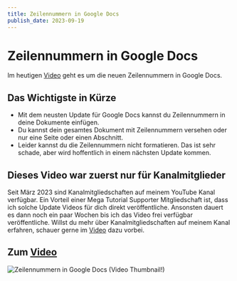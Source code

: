 ```yaml
---
title: Zeilennummern in Google Docs
publish_date: 2023-09-19
---
```


# Zeilennummern in Google Docs

Im heutigen [Video](https://youtu.be/m9BFWz_hwmw) geht es um die neuen Zeilennummern in Google Docs. 

## Das Wichtigste in Kürze

- Mit dem neusten Update für Google Docs kannst du Zeilennummern in deine Dokumente einfügen.
- Du kannst dein gesamtes Dokument mit Zeilennummern versehen oder nur eine Seite oder einen Abschnitt.
- Leider kannst du die Zeilennummern nicht formatieren. Das ist sehr schade, aber wird hoffentlich in einem nächsten Update kommen.

## Dieses Video war zuerst nur für Kanalmitglieder

Seit März 2023 sind Kanalmitgliedschaften auf meinem YouTube Kanal verfügbar. Ein Vorteil einer Mega Tutorial Supporter Mitgliedschaft ist, dass ich solche Update Videos für dich direkt veröffentliche. Ansonsten dauert es dann noch ein paar Wochen bis ich das Video frei verfügbar veröffentliche. Willst du mehr über Kanalmitgliedschaften auf meinem Kanal erfahren, schauer gerne im [Video](https://youtu.be/ZLWu1m36Ty4) dazu vorbei.

## Zum [Video](https://youtu.be/m9BFWz_hwmw)

![Zeilennummern in Google Docs (Video Thumbnail!)](../thumbnails/Fertig515.jpg "Zeilennummern in Google Docs (Video Thumbnail!)")